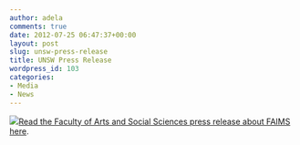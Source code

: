 ```yaml
---
author: adela
comments: true
date: 2012-07-25 06:47:37+00:00
layout: post
slug: unsw-press-release
title: UNSW Press Release
wordpress_id: 103
categories:
- Media
- News
---
```


[![](http://www.fedarch.org/wordpress/wp-content/uploads//2012/07/logoUNSW-e1343214365427.jpg)](http://www.fedarch.org/wordpress/?attachment_id=70)[Read the Faculty of Arts and Social Sciences press release about FAIMS here](http://newsroom.unsw.edu.au/news/science-technology/archaeology-goes-digital).
